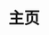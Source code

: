 ---
home: true
layout: BlogHome
icon: home
title: 主页
heroImage: https://theme-hope-assets.vuejs.press/logo.svg
heroText: 𝓜𝓲𝓼𝔂𝓪𝓴𝓾𝓳𝓲
heroFullScreen: false
tagline: 𝒯𝒽𝑒 𝓅𝓊𝓇𝓈𝓾𝒾𝓉 𝑜𝒻 𝓀𝓃𝑜𝓌𝓁𝑒𝒹𝑔𝑒 𝒾𝓈 𝑒𝓃𝒹𝓁𝑒𝓈𝓈
projects:
  - name: VuePress
    desc: 基于 Vue 的静态文档构建器
    link: https://vuejs.press/zh/
    icon: https://vuejs.press/images/hero.png

  - name: VuePress Theme Hope
    desc: 一个功能强大的 VuePress 主题✨
    link: https://theme-hope.vuejs.press/zh/
    icon: https://theme-hope-assets.vuejs.press/logo.svg


footer: 当前网站持续建设中~
---